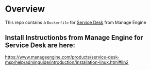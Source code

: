 # Overview


This repo contains a `Dockerfile` for [Service Desk](https://www.manageengine.com/products/service-desk/) from Manage Engine



## Install Instructionbs from Manage Engine for Service Desk are here:

https://www.manageengine.com/products/service-desk-msp/help/adminguide/introduction/installation-linux.html#lin2